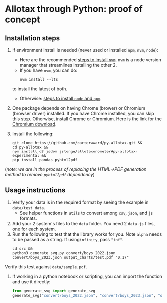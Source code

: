 # Allotax through Python: proof of concept

## Installation steps

1. If environment install is needed (never used or installed `npm`, `nvm`, `node`):
    - Here are the recommended [steps to install `nvm`](https://github.com/nvm-sh/nvm?tab=readme-ov-file#installing-and-updating). `nvm` is a node version manager that streamlines installing the other 2.
    - If you have `nvm`, you can do:
        ```shell
        nvm install --lts
        ```
    to install the latest of both.
    - Otherwise: [steps to install `node` and `npm`](https://docs.npmjs.com/downloading-and-installing-node-js-and-npm).
1. One package depends on having Chrome (brower) or Chromium (browser driver) installed. If you have Chrome installed, you can skip this step. Otherwise, install Chrome or Chromium.
Here is the link for the [Chromium download](https://www.chromium.org/getting-involved/download-chromium/).

1. Install the following:
    ```shell
    git clone https://github.com/carterwward/py-allotax.git &&
    cd py-allotax &&
    npm install d3 jsdom jstonge/allotaxonometer#py-allotax-experimental &&
    pip install pandas pyhtml2pdf
    ```
(*note: we are in the process of replacing the HTML->PDF generation method to remove `pyhtml2pdf` dependency*)

## Usage instructions
1. Verify your data is in the required format by seeing the example in `data/test_data`.
    - See helper functions in `utils` to convert among `csv`, `json`, and `js` formats.
1. Add your 2 system's files to the `data` folder. You need 2 `data.js` files, one for each system.
1. Run the following to test that the library works for you. Note `alpha` needs to be passed as a string. If using`infinity`, pass `"inf"`.
    ```shell
    cd src &&
    python3 generate_svg.py convert/boys_2022.json convert/boys_2023.json output_charts/test.pdf "0.17"
    ```
Verify this test against `data/sample.pdf`.
1. If working in a python notebook or scripting, you can import the function and use it directly:
    ```python
    from generate_svg import generate_svg
    generate_svg("convert/boys_2022.json", "convert/boys_2023.json", "output_charts/test.pdf", "0.17")
    ```
